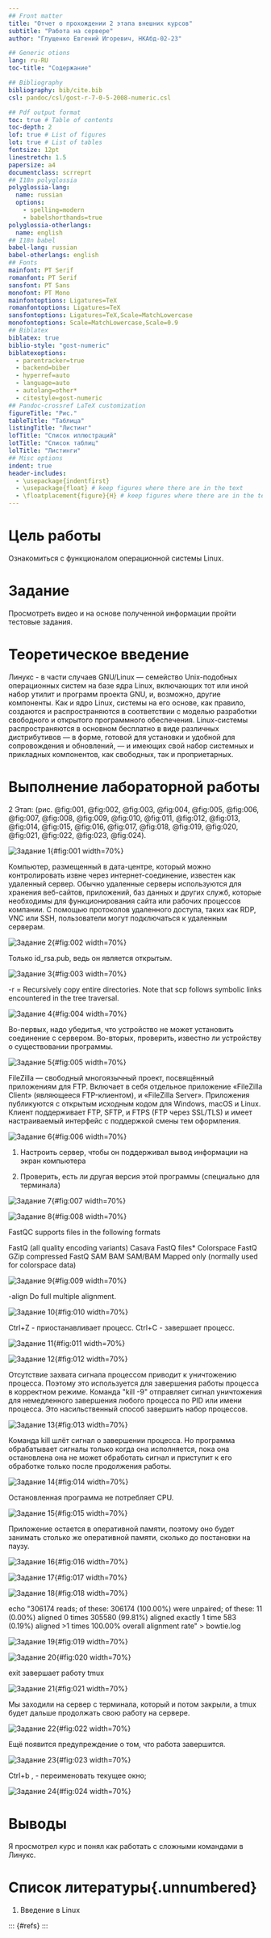 ```yaml
---
## Front matter
title: "Отчет о прохождении 2 этапа внешних курсов"
subtitle: "Работа на сервере"
author: "Глущенко Евгений Игоревич, НКАбд-02-23"

## Generic otions
lang: ru-RU
toc-title: "Содержание"

## Bibliography
bibliography: bib/cite.bib
csl: pandoc/csl/gost-r-7-0-5-2008-numeric.csl

## Pdf output format
toc: true # Table of contents
toc-depth: 2
lof: true # List of figures
lot: true # List of tables
fontsize: 12pt
linestretch: 1.5
papersize: a4
documentclass: scrreprt
## I18n polyglossia
polyglossia-lang:
  name: russian
  options:
	- spelling=modern
	- babelshorthands=true
polyglossia-otherlangs:
  name: english
## I18n babel
babel-lang: russian
babel-otherlangs: english
## Fonts
mainfont: PT Serif
romanfont: PT Serif
sansfont: PT Sans
monofont: PT Mono
mainfontoptions: Ligatures=TeX
romanfontoptions: Ligatures=TeX
sansfontoptions: Ligatures=TeX,Scale=MatchLowercase
monofontoptions: Scale=MatchLowercase,Scale=0.9
## Biblatex
biblatex: true
biblio-style: "gost-numeric"
biblatexoptions:
  - parentracker=true
  - backend=biber
  - hyperref=auto
  - language=auto
  - autolang=other*
  - citestyle=gost-numeric
## Pandoc-crossref LaTeX customization
figureTitle: "Рис."
tableTitle: "Таблица"
listingTitle: "Листинг"
lofTitle: "Список иллюстраций"
lotTitle: "Список таблиц"
lolTitle: "Листинги"
## Misc options
indent: true
header-includes:
  - \usepackage{indentfirst}
  - \usepackage{float} # keep figures where there are in the text
  - \floatplacement{figure}{H} # keep figures where there are in the text
---
```


# Цель работы

Ознакомиться с функционалом операционной системы Linux.

# Задание

Просмотреть видео и на основе полученной информации пройти тестовые задания.

# Теоретическое введение

Линукс - в части случаев GNU/Linux — семейство Unix-подобных операционных систем на базе ядра Linux, включающих тот или иной набор утилит и программ проекта GNU, и, возможно, другие компоненты. Как и ядро Linux, системы на его основе, как правило, создаются и распространяются в соответствии с моделью разработки свободного и открытого программного обеспечения. Linux-системы распространяются в основном бесплатно в виде различных дистрибутивов — в форме, готовой для установки и удобной для сопровождения и обновлений, — и имеющих свой набор системных и прикладных компонентов, как свободных, так и проприетарных. 

# Выполнение лабораторной работы

2 Этап: (рис. @fig:001, @fig:002, @fig:003, @fig:004, @fig:005, @fig:006, @fig:007, @fig:008, @fig:009, @fig:010, @fig:011, @fig:012, @fig:013, @fig:014, @fig:015, @fig:016, @fig:017, @fig:018, @fig:019, @fig:020, @fig:021, @fig:022, @fig:023, @fig:024).

![Задание 1](image/1.png){#fig:001 width=70%}

Компьютер, размещенный в дата-центре, который можно контролировать извне через интернет-соединение, известен как удаленный сервер. Обычно удаленные серверы используются для хранения веб-сайтов, приложений, баз данных и других служб, которые необходимы для функционирования сайта или рабочих процессов компании. С помощью протоколов удаленного доступа, таких как RDP, VNC или SSH, пользователи могут подключаться к удаленным серверам.

![Задание 2](image/2.png){#fig:002 width=70%}

Только id_rsa.pub, ведь он является открытым.

![Задание 3](image/3.png){#fig:003 width=70%}

-r = Recursively copy entire directories. Note that scp follows symbolic links encountered in the tree traversal.

![Задание 4](image/4.png){#fig:004 width=70%}

Во-первых, надо убедитья, что устройство не может установить соединение с сервером. Во-вторых, проверить, известно ли устройству о существовании программы.

![Задание 5](image/5.png){#fig:005 width=70%}

FileZilla — свободный многоязычный проект, посвящённый приложениям для FTP. Включает в себя отдельное приложение «FileZilla Client» (являющееся FTP-клиентом), и «FileZilla Server». Приложения публикуются с открытым исходным кодом для Windows, macOS и Linux. Клиент поддерживает FTP, SFTP, и FTPS (FTP через SSL/TLS) и имеет настраиваемый интерфейс с поддержкой смены тем оформления.

![Задание 6](image/6.png){#fig:006 width=70%}

1. Настроить сервер, чтобы он поддерживал вывод информации на экран компьютера

2. Проверить, есть ли другая версия этой программы (специально для терминала)


![Задание 7](image/7.png){#fig:007 width=70%}


![Задание 8](image/8.png){#fig:008 width=70%}

FastQC supports files in the following formats

FastQ (all quality encoding variants)
Casava FastQ files*
Colorspace FastQ
GZip compressed FastQ
SAM
BAM
SAM/BAM Mapped only (normally used for colorspace data)


![Задание 9](image/9.png){#fig:009 width=70%}

-align
Do full multiple alignment.


![Задание 10](image/10.png){#fig:010 width=70%}

Ctrl+Z - приостанавливает процесс.
Ctrl+С - завершает процесс.


![Задание 11](image/11.png){#fig:011 width=70%}


![Задание 12](image/12.png){#fig:012 width=70%}

Отсутствие захвата сигнала процессом приводит к уничтожению процесса. Поэтому это используется для завершения работы процесса в корректном режиме. Команда "kill -9" отправляет сигнал уничтожения для немедленного завершения любого процесса по PID или имени процесса. Это насильственный способ завершить набор процессов.


![Задание 13](image/13.png){#fig:013 width=70%}

Команда kill шлёт сигнал о завершении процесса. Но программа обрабатывает сигналы только когда она исполняется, пока она остановлена она не может обработать сигнал и приступит к его обработке только после продолжения работы. 

![Задание 14](image/14.png){#fig:014 width=70%}

Остановленная программа не потребляет CPU.

![Задание 15](image/15.png){#fig:015 width=70%}

Приложение остается в оперативной памяти, поэтому оно будет занимать столько же оперативной памяти, сколько до постановки на паузу.

![Задание 16](image/16.png){#fig:016 width=70%}


![Задание 17](image/17.png){#fig:017 width=70%}


![Задание 18](image/18.png){#fig:018 width=70%}

echo "306174 reads; of these:
  306174 (100.00%) were unpaired; of these:
    11 (0.00%) aligned 0 times
    305580 (99.81%) aligned exactly 1 time
    583 (0.19%) aligned >1 times
100.00% overall alignment rate" > bowtie.log

![Задание 19](image/19.png){#fig:019 width=70%}


![Задание 20](image/20.png){#fig:020 width=70%}

exit завершает работу tmux

![Задание 21](image/21.png){#fig:021 width=70%}

Мы заходили на сервер с терминала, который и потом закрыли, а tmux будет дальше продолжать свою работу на сервере.


![Задание 22](image/22.png){#fig:022 width=70%}

Ещё появится предупреждение о том, что работа завершится. 

![Задание 23](image/23.png){#fig:023 width=70%}


Ctrl+b , - переименовать текущее окно;


![Задание 24](image/24.png){#fig:024 width=70%}


# Выводы

Я просмотрел курс и понял как работать с сложными командами в Линукс.

# Список литературы{.unnumbered}

1. Введение в Linux

::: {#refs}
:::
